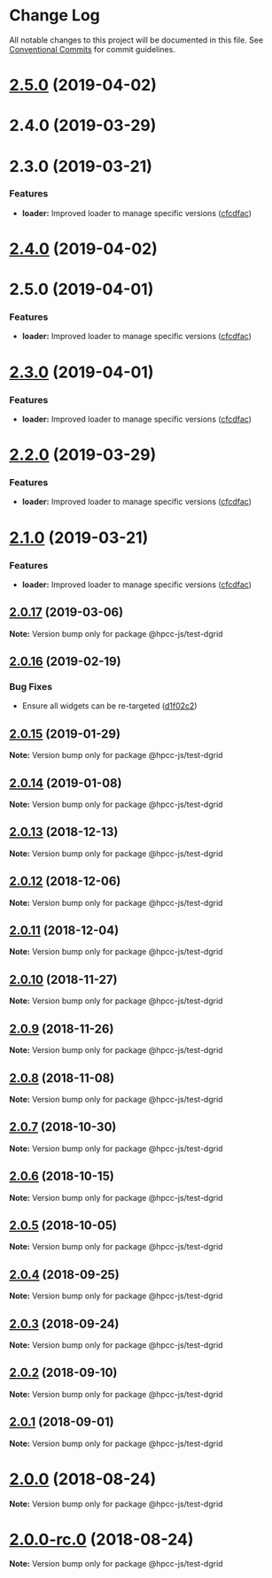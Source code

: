 # Change Log

All notable changes to this project will be documented in this file.
See [Conventional Commits](https://conventionalcommits.org) for commit guidelines.

# [2.5.0](https://github.com/GordonSmith/Visualization/compare/@hpcc-js/test-dgrid@2.0.17...@hpcc-js/test-dgrid@2.5.0) (2019-04-02)



# 2.4.0 (2019-03-29)



# 2.3.0 (2019-03-21)


### Features

* **loader:** Improved loader to manage specific versions ([cfcdfac](https://github.com/GordonSmith/Visualization/commit/cfcdfac))






# [2.4.0](https://github.com/GordonSmith/Visualization/compare/@hpcc-js/test-dgrid@2.0.17...@hpcc-js/test-dgrid@2.4.0) (2019-04-02)



# 2.5.0 (2019-04-01)


### Features

* **loader:** Improved loader to manage specific versions ([cfcdfac](https://github.com/GordonSmith/Visualization/commit/cfcdfac))






# [2.3.0](https://github.com/GordonSmith/Visualization/compare/@hpcc-js/test-dgrid@2.0.17...@hpcc-js/test-dgrid@2.3.0) (2019-04-01)


### Features

* **loader:** Improved loader to manage specific versions ([cfcdfac](https://github.com/GordonSmith/Visualization/commit/cfcdfac))






# [2.2.0](https://github.com/GordonSmith/Visualization/compare/@hpcc-js/test-dgrid@2.0.17...@hpcc-js/test-dgrid@2.2.0) (2019-03-29)


### Features

* **loader:** Improved loader to manage specific versions ([cfcdfac](https://github.com/GordonSmith/Visualization/commit/cfcdfac))






# [2.1.0](https://github.com/GordonSmith/Visualization/compare/@hpcc-js/test-dgrid@2.0.17...@hpcc-js/test-dgrid@2.1.0) (2019-03-21)


### Features

* **loader:** Improved loader to manage specific versions ([cfcdfac](https://github.com/GordonSmith/Visualization/commit/cfcdfac))






## [2.0.17](https://github.com/GordonSmith/Visualization/compare/@hpcc-js/test-dgrid@2.0.16...@hpcc-js/test-dgrid@2.0.17) (2019-03-06)

**Note:** Version bump only for package @hpcc-js/test-dgrid






## [2.0.16](https://github.com/GordonSmith/Visualization/compare/@hpcc-js/test-dgrid@2.0.15...@hpcc-js/test-dgrid@2.0.16) (2019-02-19)


### Bug Fixes

* Ensure all widgets can be re-targeted ([d1f02c2](https://github.com/GordonSmith/Visualization/commit/d1f02c2))






## [2.0.15](https://github.com/GordonSmith/Visualization/compare/@hpcc-js/test-dgrid@2.0.14...@hpcc-js/test-dgrid@2.0.15) (2019-01-29)

**Note:** Version bump only for package @hpcc-js/test-dgrid






## [2.0.14](https://github.com/GordonSmith/Visualization/compare/@hpcc-js/test-dgrid@2.0.13...@hpcc-js/test-dgrid@2.0.14) (2019-01-08)

**Note:** Version bump only for package @hpcc-js/test-dgrid






## [2.0.13](https://github.com/GordonSmith/Visualization/compare/@hpcc-js/test-dgrid@2.0.12...@hpcc-js/test-dgrid@2.0.13) (2018-12-13)

**Note:** Version bump only for package @hpcc-js/test-dgrid






## [2.0.12](https://github.com/GordonSmith/Visualization/compare/@hpcc-js/test-dgrid@2.0.11...@hpcc-js/test-dgrid@2.0.12) (2018-12-06)

**Note:** Version bump only for package @hpcc-js/test-dgrid






## [2.0.11](https://github.com/GordonSmith/Visualization/compare/@hpcc-js/test-dgrid@2.0.10...@hpcc-js/test-dgrid@2.0.11) (2018-12-04)

**Note:** Version bump only for package @hpcc-js/test-dgrid






## [2.0.10](https://github.com/GordonSmith/Visualization/compare/@hpcc-js/test-dgrid@2.0.9...@hpcc-js/test-dgrid@2.0.10) (2018-11-27)

**Note:** Version bump only for package @hpcc-js/test-dgrid






<a name="2.0.9"></a>
## [2.0.9](https://github.com/GordonSmith/Visualization/compare/@hpcc-js/test-dgrid@2.0.8...@hpcc-js/test-dgrid@2.0.9) (2018-11-26)

**Note:** Version bump only for package @hpcc-js/test-dgrid





<a name="2.0.8"></a>
## [2.0.8](https://github.com/GordonSmith/Visualization/compare/@hpcc-js/test-dgrid@2.0.7...@hpcc-js/test-dgrid@2.0.8) (2018-11-08)

**Note:** Version bump only for package @hpcc-js/test-dgrid





<a name="2.0.7"></a>
## [2.0.7](https://github.com/GordonSmith/Visualization/compare/@hpcc-js/test-dgrid@2.0.6...@hpcc-js/test-dgrid@2.0.7) (2018-10-30)

**Note:** Version bump only for package @hpcc-js/test-dgrid





<a name="2.0.6"></a>
## [2.0.6](https://github.com/GordonSmith/Visualization/compare/@hpcc-js/test-dgrid@2.0.5...@hpcc-js/test-dgrid@2.0.6) (2018-10-15)

**Note:** Version bump only for package @hpcc-js/test-dgrid





<a name="2.0.5"></a>
## [2.0.5](https://github.com/GordonSmith/Visualization/compare/@hpcc-js/test-dgrid@2.0.4...@hpcc-js/test-dgrid@2.0.5) (2018-10-05)

**Note:** Version bump only for package @hpcc-js/test-dgrid





<a name="2.0.4"></a>
## [2.0.4](https://github.com/GordonSmith/Visualization/compare/@hpcc-js/test-dgrid@2.0.3...@hpcc-js/test-dgrid@2.0.4) (2018-09-25)

**Note:** Version bump only for package @hpcc-js/test-dgrid





<a name="2.0.3"></a>
## [2.0.3](https://github.com/GordonSmith/Visualization/compare/@hpcc-js/test-dgrid@2.0.2...@hpcc-js/test-dgrid@2.0.3) (2018-09-24)

**Note:** Version bump only for package @hpcc-js/test-dgrid





<a name="2.0.2"></a>
## [2.0.2](https://github.com/GordonSmith/Visualization/compare/@hpcc-js/test-dgrid@2.0.1...@hpcc-js/test-dgrid@2.0.2) (2018-09-10)

**Note:** Version bump only for package @hpcc-js/test-dgrid





<a name="2.0.1"></a>
## [2.0.1](https://github.com/GordonSmith/Visualization/compare/@hpcc-js/test-dgrid@2.0.0...@hpcc-js/test-dgrid@2.0.1) (2018-09-01)

**Note:** Version bump only for package @hpcc-js/test-dgrid





<a name="2.0.0"></a>
# [2.0.0](https://github.com/GordonSmith/Visualization/compare/@hpcc-js/test-dgrid@0.0.59...@hpcc-js/test-dgrid@2.0.0) (2018-08-24)

**Note:** Version bump only for package @hpcc-js/test-dgrid





<a name="2.0.0-rc.0"></a>
# [2.0.0-rc.0](https://github.com/GordonSmith/Visualization/compare/@hpcc-js/test-dgrid@0.0.59...@hpcc-js/test-dgrid@2.0.0-rc.0) (2018-08-24)

**Note:** Version bump only for package @hpcc-js/test-dgrid
